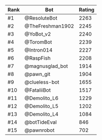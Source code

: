 Rank|Bot|Rating
---|---|---
#1|@ResoluteBot|2263
#2|@TheFreshman1902|2245
#3|@YoBot_v2|2240
#4|@ToromBot|2239
#5|@Intron014|2227
#6|@RaspFish|2208
#7|@magnusglad_bot|1914
#8|@pawn_git|1904
#9|@clueless-bot|1655
#10|@FataliiBot|1517
#11|@Demolito_L6|1229
#12|@Demolito_L5|1202
#13|@Demolito_L4|1084
#14|@botTideEval|846
#15|@pawnrobot|702
